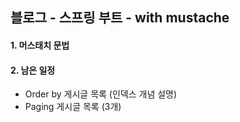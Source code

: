 ## 블로그 - 스프링 부트 - with mustache

#### 1. 머스태치 문법

#### 2. 남은 일정
- Order by 게시글 목록 (인덱스 개념 설명)
- Paging 게시글 목록 (3개)